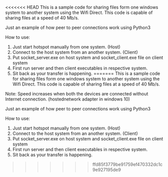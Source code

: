 <<<<<<< HEAD
This is a sample code for sharing files form one windows system to another system using the Wifi Direct.
This code is capable of sharing files at a speed of 40 Mb/s.

Just an example of how peer to peer connections work using Python3

How to use:
1. Just start hotspot manually from one system. (Host)
2. Connect to the host system from an another system. (Client)
3. Put socket_server.exe on host system and socket_client.exe file on client system
4. First run server and then client executables in respective system.
5. Sit back as your transfer is happening.
=======
This is a sample code for sharing files form one windows system to another system using the Wifi Direct.
This code is capable of sharing files at a speed of 40 Mb/s.

Note: Speed increases when both the devices are connected without Internet connection. (hostednetwork adapter in windows 10)

Just an example of how peer to peer connections work using Python3

How to use:
1. Just start hotspot manually from one system. (Host)
2. Connect to the host system from an another system. (Client)
3. Put socket_server.exe on host system and socket_client.exe file on client system
4. First run server and then client executables in respective system.
5. Sit back as your transfer is happening.
>>>>>>> ffd85f3779be91759ef470332dc1c9e927195de9
